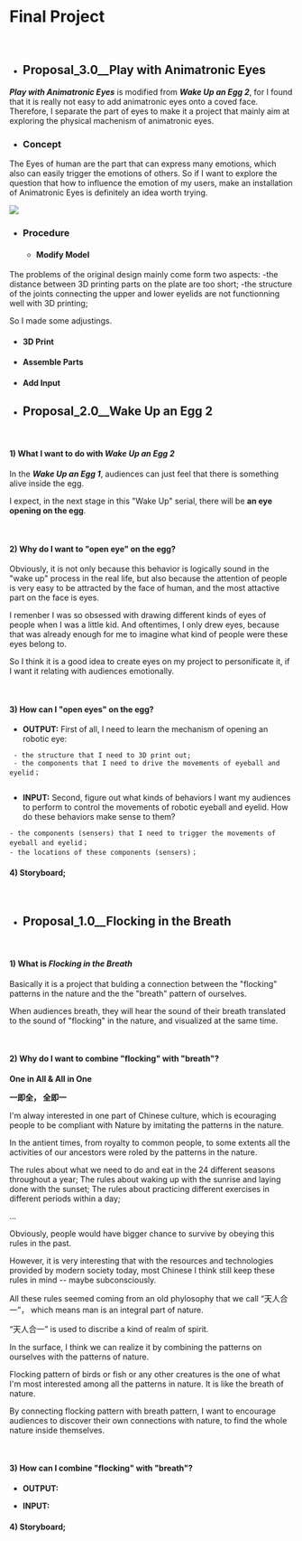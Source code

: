 # Final Project

&nbsp;
&nbsp;
&nbsp;
&nbsp;
&nbsp;
&nbsp;

 * ## Proposal_3.0__Play with Animatronic Eyes
 
 **_Play with Animatronic Eyes_** is modified from **_Wake Up an Egg 2_**, for I found that it is really not easy to add animatronic eyes onto a coved face. Therefore, I separate the part of eyes to make it a project that mainly aim at exploring the physical machenism of animatronic eyes.
 
 * ### Concept
 
  The Eyes of human are the part that can express many emotions, which also can easily trigger the emotions of others.
  So if I want to explore the question that how to influence the emotion of my users, make an installation of Animatronic     Eyes is definitely an idea worth trying.
  
 ![](https://github.com/yuanfang313/CIM642_Physical_Computing/blob/master/Final%20Project/assemble-01.png?raw=true)
 
 * ### Procedure
 
   * #### Modify Model
   
  The problems of the original design mainly come form two aspects: 
  -the distance between 3D printing parts on the plate are too short;
  -the structure of the joints connecting the upper and lower eyelids are not functionning well with 3D printing;
  
  So I made some adjustings.
  
   
   
   * #### 3D Print
   
   * #### Assemble Parts
   
   * #### Add Input
   
   
 
 
 * ## Proposal_2.0__Wake Up an Egg 2
 
 &nbsp;
 
 #### 1) What I want to do with **_Wake Up an Egg 2_**
 In the **_Wake Up an Egg 1_**, audiences can just feel that there is something alive inside the egg. 
 
 I expect, in the next stage in this "Wake Up" serial, there will be **an eye opening on the egg**.
 
 &nbsp;
 
 #### 2) Why do I want to "open eye" on the egg?
 
 Obviously, it is not only because this behavior is logically sound in the "wake up" process in the real life, 
 but also because the attention of people is very easy to be attracted by the face of human, and the most attactive part 
 on the face is eyes.
 
 I remenber I was so obsessed with drawing different kinds of eyes of people when I was a little kid.
 And oftentimes, I only drew eyes, because that was already enough for me to imagine what kind of people were these eyes belong to.
 
 So I think it is a good idea to create eyes on my project to personificate it, if I want it relating with audiences emotionally.
  
 &nbsp;
  
 #### 3) How can I "open eyes" on the egg?
 
 * **OUTPUT:** First of all, I need to learn the mechanism of opening an robotic eye:
 
``` 
 - the structure that I need to 3D print out;
 - the components that I need to drive the movements of eyeball and eyelid；
 
```
 
 
 * **INPUT:** Second, figure out what kinds of behaviors I want my audiences to perform to control the movements of robotic eyeball and eyelid. How do these behaviors make sense to them?
 
 ``` 
 - the components (sensers) that I need to trigger the movements of eyeball and eyelid；
 - the locations of these components (sensers)；
```
#### 4) Storyboard;
 
&nbsp;
&nbsp;
&nbsp; 
 
 * ## Proposal_1.0__Flocking in the Breath
 
 &nbsp;
 
 #### 1) What is **_Flocking in the Breath_**
 
Basically it is a project that bulding a connection between the "flocking" patterns in the nature and the the "breath" pattern of ourselves. 

When audiences breath, they will hear the sound of their breath translated to the sound of "flocking" in the nature, and visualized at the same time.
 
 &nbsp;
 
 #### 2) Why do I want to combine "flocking" with "breath"?
 
**One in All & All in One**

**一即全， 全即一**

I'm alway interested in one part of Chinese culture, which is ecouraging people to be compliant with Nature by imitating the patterns in the nature.

In the antient times, from royalty to common people, to some extents all the activities of our ancestors were roled by the patterns in the nature.

The rules about what we need to do and eat in the 24 different seasons throughout a year;
The rules about waking up with the sunrise and laying done with the sunset;
The rules about practicing different exercises in different periods within a day;

...

Obviously, people would have bigger chance to survive by obeying this rules in the past.

However, it is very interesting that with the resources and technologies provided by modern society today, most Chinese I think still keep these rules in mind -- maybe subconsciously.


All these rules seemed coming from an old phylosophy that we call “天人合一”， which means man is an integral part of nature.

“天人合一” is used to discribe a kind of realm of spirit.

In the surface, I think we can realize it by combining the patterns on ourselves with the patterns of nature.

Flocking pattern of birds or fish or any other creatures is the one of what I'm most interested among all the patterns in nature. It is like the breath of nature. 

By connecting flocking pattern with breath pattern, I want to encourage audiences to discover their own connections with nature, to find the whole nature inside themselves.  


 &nbsp;
  
 #### 3) How can I combine "flocking" with "breath"?
 
 * **OUTPUT:** 
 
 * **INPUT:** 
 

#### 4) Storyboard;
 
&nbsp;
&nbsp;
&nbsp; 
 
 
 
 
